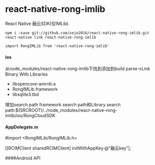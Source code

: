 # react-native-rong-imlib
React Native 融云SDK(仅IMLib)

    
    npm i —save git://github.com/sejo2016/react-native-rong-imlib.git
    react-native link react-native-rong-imlib
    
    import RongIMLib from 'react-native-rong-imlib'
    
#### ios
从node_modules/react-native-rong-imlib下找到添加到build parse->Link Binary With Libraries
* libopencore-amrnb.a
* RongIMLib.framework
* libsqlite3.tbd

增加search path
framework search path和Library search path:$(SRCROOT)/../node_modules/react-native-rong-imlib/ios/RongCloudSDK

#### AppDelegate.m
#import <RongIMLib/RongIMLib.h>

[[RCIMClient sharedRCIMClient] initWithAppKey:@“融云key”];

####Android API

    
